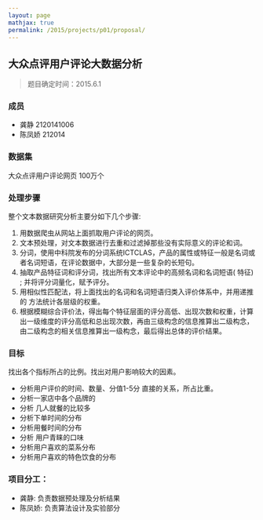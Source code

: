 ```yaml
---
layout: page
mathjax: true
permalink: /2015/projects/p01/proposal/
---
```


## 大众点评用户评论大数据分析

> 题目确定时间：2015.6.1

### 成员

- 龚静 2120141006
- 陈凤娇 212014

### 数据集  

大众点评用户评论网页 100万个

### 处理步骤

整个文本数据研究分析主要分如下几个步骤:

1. 用数据爬虫从网站上面抓取用户评论的网页。
2. 文本预处理，对文本数据进行去重和过滤掉那些没有实际意义的评论和词。
3. 分词，使用中科院发布的分词系统ICTCLAS，产品的属性或特征一般是名词或者名词短语，在评论数据中，大部分是一些复杂的长短句。
4. 抽取产品特征词和评分词，找出所有文本评论中的高频名词和名词短语( 特征) ; 并将评分词量化，赋予评分。
5. 用相似性匹配法，将上面找出的名词和名词短语归类入评价体系中，并用递推的
方法统计各层级的权重。
6. 根据模糊综合评价法，得出每个特征层面的评分高低、出现次数和权重，计算出一级维度的评分高低和总出现次数，再由三级构念的信息推算出二级构念，由二级构念的相关信息推算出一级构念，最后得出总体的评价结果。 

### 目标

找出各个指标所占的比例。找出对用户影响较大的因素。

- 分析用户评价的时间、数量、分值1-5分 直接的关系，所占比重。
- 分析一家店中各个品牌的
- 分析 几人就餐的比较多
- 分析下单时间的分布
- 分析用餐时间的分布
- 分析 用户青睐的口味
- 分析用户喜欢的菜系分布
- 分析用户喜欢的特色饮食的分布 

### 项目分工：

- 龚静:   负责数据预处理及分析结果
- 陈凤娇:  负责算法设计及实验部分